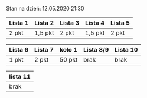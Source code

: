 Stan na dzień: 12.05.2020 21:30

| Lista 1 | Lista 2 | Lista 3 | Lista 4 | Lista 5 |
|---|---|---|---|---|
| 2 pkt | 1,5 pkt | 2 pkt | 1,5 pkt | 2 pkt |

| Lista 6 | Lista 7 | koło 1 | Lista 8/9 | Lista 10 |
|---|---|---|---|---|
| 1 pkt | 2 pkt | 50 pkt | brak | brak |

| lista 11 |
|---|
| brak |

